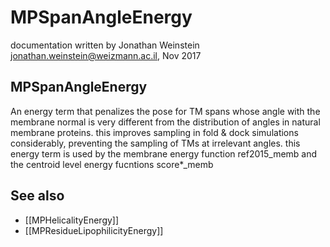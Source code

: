 # MPSpanAngleEnergy
documentation written by Jonathan Weinstein jonathan.weinstein@weizmann.ac.il, Nov 2017

## MPSpanAngleEnergy
An energy term that penalizes the pose for TM spans whose angle with the membrane normal is very different from the distribution of angles in natural membrane proteins.
this improves sampling in fold & dock simulations considerably, preventing the sampling of TMs at irrelevant angles.
this energy term is used by the membrane energy function ref2015_memb and the centroid level energy fucntions score*_memb

## See also
* [[MPHelicalityEnergy]]
* [[MPResidueLipophilicityEnergy]]